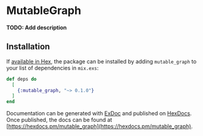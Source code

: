 # MutableGraph

**TODO: Add description**

## Installation

If [available in Hex](https://hex.pm/docs/publish), the package can be installed
by adding `mutable_graph` to your list of dependencies in `mix.exs`:

```elixir
def deps do
  [
    {:mutable_graph, "~> 0.1.0"}
  ]
end
```

Documentation can be generated with [ExDoc](https://github.com/elixir-lang/ex_doc)
and published on [HexDocs](https://hexdocs.pm). Once published, the docs can
be found at [https://hexdocs.pm/mutable_graph](https://hexdocs.pm/mutable_graph).

